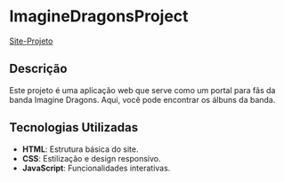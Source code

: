 # ImagineDragonsProject

[Site-Projeto](https://pkhenri.github.io/ImagineDragonsProject/)

## Descrição

Este projeto é uma aplicação web que serve como um portal para fãs da banda Imagine Dragons. Aqui, você pode encontrar os álbuns da banda.

## Tecnologias Utilizadas

- **HTML**: Estrutura básica do site.
- **CSS**: Estilização e design responsivo.
- **JavaScript**: Funcionalidades interativas.
